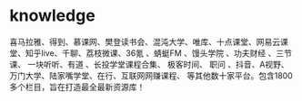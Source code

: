# knowledge
喜马拉雅、得到、慕课网、樊登读书会、混沌大学、唯库、十点课堂、网易云课堂、知乎live、千聊、荔枝微课、36氪 、蜻蜓FM 、馒头学院 、功夫财经 、三节课、 一块听听、有道 、长投学堂课程合集、 极客时间、 职问 、抖音、A视野、万门大学、陆家嘴学堂、在行、互联网网赚课程、 等其他数十家平台。包含1800多个栏目，旨在打造最全最新资源库！
